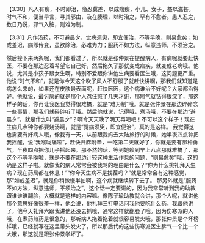 【3.30】凡人有疾，不时即治，隐忍冀差，以成痼疾，小儿、女子，益以滋甚。时气不和，便当早言，寻其邪由，及在腠理，以时治之，罕有不愈者。患人忍之，数日乃说，邪气入脏，则难为制。

【3.31】凡作汤药，不可避晨夕，觉病须臾，即宜便治，不等早晚，则易愈矣；如或差迟，病即传变，虽欲除治，必难为力；服药不如方法，纵意违师，不须治之。

然后接下来两条呢，我们都看过了，所以就是张仲景在提醒病人，有病呢就要赶快医，不要在那边忍着希望它自己好，然后拖久了那就变成痼疾，就变成老病哦。他说，尤其是小孩子跟女生啊，特别不爱跟你讲他生病要看医生哦，这问题更严重。他说“时气不和”，就是你今天这个吹了风人不舒服了就赶快讲啊，那我们就知道是病怎么来的，如果还在皮肤最表面呢，赶快医医，这个病谁治不好呢？大家都治得好。他就说，最讨厌的就是那个人忍住憋了几天才讲，那邪气就钻得很深了，那这样子的话，你再让我医我觉得很难搞，就是“难为制”哦。就是张仲景在那边碎碎念一些事情，那我们就碎碎听了哦。然后他就说，记得哦，煮汤哦，不要在那边“避晨夕”，就是什么叫“避晨夕”？啊今天天晚了明天再喝吧！不可以这个样子！现在生病几点钟你都要烧汤啊，就是“觉病须臾，即宜便治”，真的是这样。
我觉得这也需要有好病人哦，像我有一天，从前跟我妈去大陆旅行的时候，她半夜四点钟把我摇醒，说“我喉咙痛啦”，赶快开麻附辛，一吃第二天就好了，你就是要有那种勇气，半夜四点把你儿子摇起来。那不然的话，等到她赖到早上八点那就难搞了，那这个不等早晚啦，就是不要在那边计较这种生活作息的问题，“则易愈矣”哦，这的确是这样子啦。就像我的病人常常会被我骂的理由是什么？“你为什么挑礼拜天生病？现在药局都在休息！”“你今天生病不是找茬吗？”就是常常会有这种感觉，那“如或差迟”，就是你稍微慢半拍啊，这个病就继续转下去了。
那另外就是“服药不如方法，纵意违师，不须治之”，这个话一定要讲的，因为我常常听到我的助教跟谁谁谁翻脸，大概就是这样的内容嘛。像陈子瑜助教就会讲，那个人呢，就讲他那个意思好像很差一样，他会说，他礼拜三打电话问我他要吃什么药，我跟他讲了，他今天礼拜六跟我讲他还没去抓哦，通常这样就翻脸了哦。因为伤寒派的人哦，在煮药煎药是很急的，那听病人拖着拖着就很容易发火哦，那张仲景是个坏榜样哦，已经就写在这里带头发火了，所以那后代的这些伤寒派医生脾气一个比一个大哦，那这就是跟张仲景学坏了。
